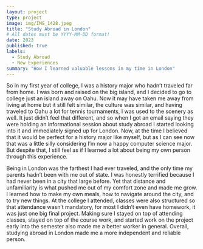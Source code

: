 ```yaml
---
layout: project
type: project
image: img/IMG_1428.jpeg
title: "Study Abroad in London"
# All dates must be YYYY-MM-DD format!
date: 2023
published: true
labels:
  - Study Abroad
  - New Experiences
summary: "How I learned valuable lessons in my time in London"
---
```

So in my first year of college, I was a history major who hadn’t traveled far from home. I was born and raised on the big island, and I decided to go to college just an island away on Oahu. Now it may have taken me away from living at home but it still felt similar, the culture was similar, and having traveled to Oahu a lot for tennis tournaments, I was used to the scenery as well. It just didn’t feel that different, and so when I got an email saying they were holding an informational session about study abroad I started looking into it and immediately signed up for London. Now, at the time I believed that it would be perfect for a history major like myself, but as I can see now that was a little silly considering I’m now a happy computer science major. But despite that, I still feel as if I learned a lot about being my own person through this experience.

Being in London was the farthest I had ever traveled, and the only time my parents hadn’t been with me out of state. I was honestly terrified because I had never been in a city that large before. Yet that distance and unfamiliarity is what pushed me out of my comfort zone and made me grow. I learned how to make my own meals, how to navigate around the city, and to try new things. At the college I attended, classes were also structured so that attendance wasn’t mandatory, for most I didn’t even have homework, it was just one big final project. Making sure I stayed on top of attending classes, stayed on top of the course work, and started work on the project early into the semester also made me a better worker in general. Overall, studying abroad in London made me a more independent and reliable person.
